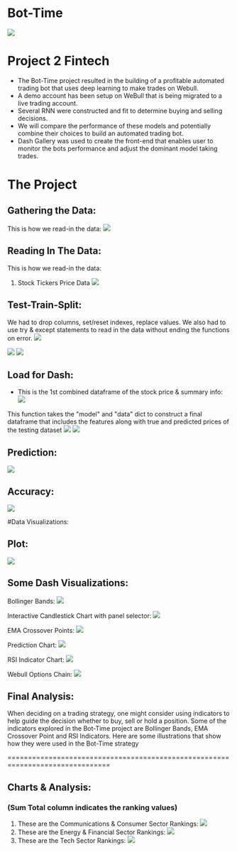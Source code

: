 # Bot-Time
![](images/bot-time.png)

# Project 2 Fintech 
- The Bot-Time project resulted in the building of a profitable automated trading bot that uses deep learning to make trades on Webull.
- A demo account has been setup on WeBull that is being migrated to a live trading account.
- Several RNN were constructed and fit to determine buying and selling decisions.
- We will compare the performance of these models and potentially combine their choices to build an automated trading bot.
- Dash Gallery was used to create the front-end that enables user to monitor the bots performance and adjust the dominant model taking trades.

# The Project
## Gathering the Data:
This is how we read-in the data:
![](images/get_data.PNG) 

## Reading In The Data:
This is how we read-in the data:
1. Stock Tickers Price Data
![](images/load_data.PNG)

## Test-Train-Split:
We had to drop columns, set/reset indexes, replace values. We also had to use try & except statements to read in the data without ending the functions on error.
![](images/test_train_split.PNG)

![](images/train1.PNG)
![](images/train2.PNG)

## Load for Dash:
- This is the 1st combined dataframe of the stock price & summary info:
![](images/load_for_dash.PNG)


This function takes the "model" and "data" dict to construct a final dataframe that includes the features along with true and predicted prices of the testing dataset
![](images/get_final_data1.PNG)
![](images/get_final_data2.PNG)

## Prediction:
![](images/predict_function.PNG)

## Accuracy:
![](images/calc_accuracy.PNG)

#Data Visualizations:
## Plot:
![](images/prediction_plot.PNG)

## Some Dash Visualizations:
Bollinger Bands:
![](images/Bollinger_Bands.png)

Interactive Candlestick Chart with panel selector:
![](images/Candlestick.png)

EMA Crossover Points:
![](images/Crossover.png)

Prediction Chart:
![](images/Prediction.png)

RSI Indicator Chart:
![](images/RSI.png)

Webull Options Chain:
![](images/Webull_Options_Chain.png)

## Final Analysis:


When deciding on a trading strategy, one might consider using indicators to help guide the decision whether to buy, sell or hold a position. Some of the indicators explored in the Bot-Time project are Bollinger Bands, EMA Crossover Point and RSI Indicators.  Here are some illustrations that show how they were used in the Bot-Time strategy


===============================================================================
## Charts & Analysis:
### (Sum Total column indicates the ranking values)
1. These are the Communications & Consumer Sector Rankings:
![](images/add_image.png)
2. These are the Energy & Financial Sector Rankings:
![](images/add_image.png)
3. These are the Tech Sector Rankings:
![](images/add_image.png)